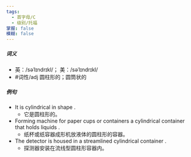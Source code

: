 ```yaml
---
tags:
  - 首字母/C
  - 级别/托福
掌握: false
模糊: false
---
```

##### 词义
- 英：/səˈlɪndrɪkl/； 美：/səˈlɪndrɪkl/
- #词性/adj  圆柱形的；圆筒状的
##### 例句
- It is cylindrical in shape .
	- 它是圆柱形的。
- Forming machine for paper cups or containers a cylindrical container that holds liquids .
	- 纸杯或纸容器成形机放液体的圆柱形的容器。
- The detector is housed in a streamlined cylindrical container .
	- 探测器安装在流线型圆柱形容器内。
